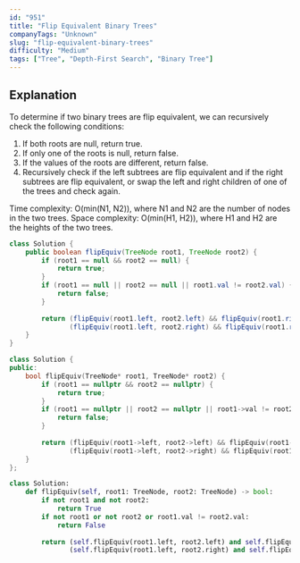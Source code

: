 ```yaml
---
id: "951"
title: "Flip Equivalent Binary Trees"
companyTags: "Unknown"
slug: "flip-equivalent-binary-trees"
difficulty: "Medium"
tags: ["Tree", "Depth-First Search", "Binary Tree"]
---
```


## Explanation
To determine if two binary trees are flip equivalent, we can recursively check the following conditions:
1. If both roots are null, return true.
2. If only one of the roots is null, return false.
3. If the values of the roots are different, return false.
4. Recursively check if the left subtrees are flip equivalent and if the right subtrees are flip equivalent, or swap the left and right children of one of the trees and check again.

Time complexity: O(min(N1, N2)), where N1 and N2 are the number of nodes in the two trees.
Space complexity: O(min(H1, H2)), where H1 and H2 are the heights of the two trees.
```java
class Solution {
    public boolean flipEquiv(TreeNode root1, TreeNode root2) {
        if (root1 == null && root2 == null) {
            return true;
        }
        if (root1 == null || root2 == null || root1.val != root2.val) {
            return false;
        }
        
        return (flipEquiv(root1.left, root2.left) && flipEquiv(root1.right, root2.right)) ||
               (flipEquiv(root1.left, root2.right) && flipEquiv(root1.right, root2.left));
    }
}
```

```cpp
class Solution {
public:
    bool flipEquiv(TreeNode* root1, TreeNode* root2) {
        if (root1 == nullptr && root2 == nullptr) {
            return true;
        }
        if (root1 == nullptr || root2 == nullptr || root1->val != root2->val) {
            return false;
        }
        
        return (flipEquiv(root1->left, root2->left) && flipEquiv(root1->right, root2->right)) ||
               (flipEquiv(root1->left, root2->right) && flipEquiv(root1->right, root2->left));
    }
};
```

```python
class Solution:
    def flipEquiv(self, root1: TreeNode, root2: TreeNode) -> bool:
        if not root1 and not root2:
            return True
        if not root1 or not root2 or root1.val != root2.val:
            return False
        
        return (self.flipEquiv(root1.left, root2.left) and self.flipEquiv(root1.right, root2.right)) or \
               (self.flipEquiv(root1.left, root2.right) and self.flipEquiv(root1.right, root2.left))
```